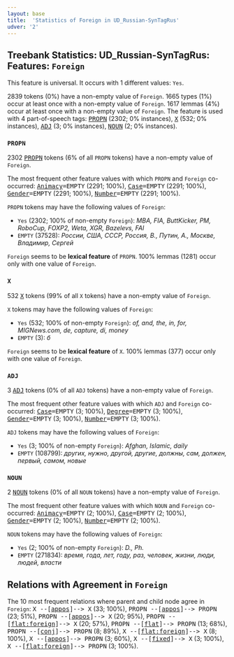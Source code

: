 ```yaml
---
layout: base
title:  'Statistics of Foreign in UD_Russian-SynTagRus'
udver: '2'
---
```


## Treebank Statistics: UD_Russian-SynTagRus: Features: `Foreign`

This feature is universal.
It occurs with 1 different values: `Yes`.

2839 tokens (0%) have a non-empty value of `Foreign`.
1665 types (1%) occur at least once with a non-empty value of `Foreign`.
1617 lemmas (4%) occur at least once with a non-empty value of `Foreign`.
The feature is used with 4 part-of-speech tags: <tt><a href="ru_syntagrus-pos-PROPN.html">PROPN</a></tt> (2302; 0% instances), <tt><a href="ru_syntagrus-pos-X.html">X</a></tt> (532; 0% instances), <tt><a href="ru_syntagrus-pos-ADJ.html">ADJ</a></tt> (3; 0% instances), <tt><a href="ru_syntagrus-pos-NOUN.html">NOUN</a></tt> (2; 0% instances).

### `PROPN`

2302 <tt><a href="ru_syntagrus-pos-PROPN.html">PROPN</a></tt> tokens (6% of all `PROPN` tokens) have a non-empty value of `Foreign`.

The most frequent other feature values with which `PROPN` and `Foreign` co-occurred: <tt><a href="ru_syntagrus-feat-Animacy.html">Animacy</a></tt><tt>=EMPTY</tt> (2291; 100%), <tt><a href="ru_syntagrus-feat-Case.html">Case</a></tt><tt>=EMPTY</tt> (2291; 100%), <tt><a href="ru_syntagrus-feat-Gender.html">Gender</a></tt><tt>=EMPTY</tt> (2291; 100%), <tt><a href="ru_syntagrus-feat-Number.html">Number</a></tt><tt>=EMPTY</tt> (2291; 100%).

`PROPN` tokens may have the following values of `Foreign`:

* `Yes` (2302; 100% of non-empty `Foreign`): <em>MBA, FIA, ButtKicker, PM, RoboCup, FOXP2, Weta, XGR, Bazelevs, FAI</em>
* `EMPTY` (37528): <em>России, США, СССР, Россия, В., Путин, А., Москве, Владимир, Сергей</em>

`Foreign` seems to be **lexical feature** of `PROPN`. 100% lemmas (1281) occur only with one value of `Foreign`.

### `X`

532 <tt><a href="ru_syntagrus-pos-X.html">X</a></tt> tokens (99% of all `X` tokens) have a non-empty value of `Foreign`.

`X` tokens may have the following values of `Foreign`:

* `Yes` (532; 100% of non-empty `Foreign`): <em>of, and, the, in, for, MIGNews.com, de, capture, di, money</em>
* `EMPTY` (3): <em>б</em>

`Foreign` seems to be **lexical feature** of `X`. 100% lemmas (377) occur only with one value of `Foreign`.

### `ADJ`

3 <tt><a href="ru_syntagrus-pos-ADJ.html">ADJ</a></tt> tokens (0% of all `ADJ` tokens) have a non-empty value of `Foreign`.

The most frequent other feature values with which `ADJ` and `Foreign` co-occurred: <tt><a href="ru_syntagrus-feat-Case.html">Case</a></tt><tt>=EMPTY</tt> (3; 100%), <tt><a href="ru_syntagrus-feat-Degree.html">Degree</a></tt><tt>=EMPTY</tt> (3; 100%), <tt><a href="ru_syntagrus-feat-Gender.html">Gender</a></tt><tt>=EMPTY</tt> (3; 100%), <tt><a href="ru_syntagrus-feat-Number.html">Number</a></tt><tt>=EMPTY</tt> (3; 100%).

`ADJ` tokens may have the following values of `Foreign`:

* `Yes` (3; 100% of non-empty `Foreign`): <em>Afghan, Islamic, daily</em>
* `EMPTY` (108799): <em>других, нужно, другой, другие, должны, сам, должен, первый, самом, новые</em>

### `NOUN`

2 <tt><a href="ru_syntagrus-pos-NOUN.html">NOUN</a></tt> tokens (0% of all `NOUN` tokens) have a non-empty value of `Foreign`.

The most frequent other feature values with which `NOUN` and `Foreign` co-occurred: <tt><a href="ru_syntagrus-feat-Animacy.html">Animacy</a></tt><tt>=EMPTY</tt> (2; 100%), <tt><a href="ru_syntagrus-feat-Case.html">Case</a></tt><tt>=EMPTY</tt> (2; 100%), <tt><a href="ru_syntagrus-feat-Gender.html">Gender</a></tt><tt>=EMPTY</tt> (2; 100%), <tt><a href="ru_syntagrus-feat-Number.html">Number</a></tt><tt>=EMPTY</tt> (2; 100%).

`NOUN` tokens may have the following values of `Foreign`:

* `Yes` (2; 100% of non-empty `Foreign`): <em>D., Ph.</em>
* `EMPTY` (271834): <em>время, года, лет, году, раз, человек, жизни, люди, людей, власти</em>

## Relations with Agreement in `Foreign`

The 10 most frequent relations where parent and child node agree in `Foreign`:
<tt>X --[<tt><a href="ru_syntagrus-dep-appos.html">appos</a></tt>]--> X</tt> (33; 100%),
<tt>PROPN --[<tt><a href="ru_syntagrus-dep-appos.html">appos</a></tt>]--> PROPN</tt> (23; 51%),
<tt>PROPN --[<tt><a href="ru_syntagrus-dep-appos.html">appos</a></tt>]--> X</tt> (20; 95%),
<tt>PROPN --[<tt><a href="ru_syntagrus-dep-flat-foreign.html">flat:foreign</a></tt>]--> X</tt> (20; 57%),
<tt>PROPN --[<tt><a href="ru_syntagrus-dep-flat.html">flat</a></tt>]--> PROPN</tt> (13; 68%),
<tt>PROPN --[<tt><a href="ru_syntagrus-dep-conj.html">conj</a></tt>]--> PROPN</tt> (8; 89%),
<tt>X --[<tt><a href="ru_syntagrus-dep-flat-foreign.html">flat:foreign</a></tt>]--> X</tt> (8; 100%),
<tt>X --[<tt><a href="ru_syntagrus-dep-appos.html">appos</a></tt>]--> PROPN</tt> (3; 60%),
<tt>X --[<tt><a href="ru_syntagrus-dep-fixed.html">fixed</a></tt>]--> X</tt> (3; 100%),
<tt>X --[<tt><a href="ru_syntagrus-dep-flat-foreign.html">flat:foreign</a></tt>]--> PROPN</tt> (3; 100%).

